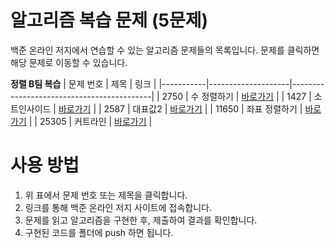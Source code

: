 # 알고리즘 복습 문제 (5문제)

백준 온라인 저지에서 연습할 수 있는 알고리즘 문제들의 목록입니다. 문제를 클릭하면 해당 문제로 이동할 수 있습니다.


**정렬 B팀 복습**
| 문제 번호 | 제목               | 링크                                       |
|-----------|--------------------|-------------------------------------------|
|  2750     | 수 정렬하기              | [바로가기](https://www.acmicpc.net/problem/2750) |
|  1427     | 소트인사이드               | [바로가기](https://www.acmicpc.net/problem/1427) |
|  2587     | 대표값2               | [바로가기](https://www.acmicpc.net/problem/2587) |
|  11650    | 좌표 정렬하기              | [바로가기](https://www.acmicpc.net/problem/11650) |
|  25305    | 커트라인               | [바로가기](https://www.acmicpc.net/problem/25305) |


# 사용 방법

1. 위 표에서 문제 번호 또는 제목을 클릭합니다.
2. 링크를 통해 백준 온라인 저지 사이트에 접속합니다.
3. 문제를 읽고 알고리즘을 구현한 후, 제출하여 결과를 확인합니다.
4. 구현된 코드를 폴더에 push 하면 됩니다.
